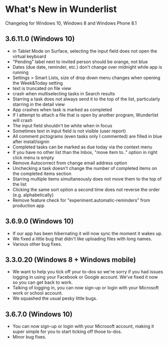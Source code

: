 # What's New in Wunderlist
Changelog for Windows 10, Windows 8 and Windows Phone 8.1

## 3.6.11.0 (Windows 10)
- in Tablet Mode on Surface, selecting the input field does not open the virtual keyboard
- "Pending" label next to invited person should be orange, not blue
- Dates (due date, reminder, etc.) don't change over midnight while app is running 
- Settings > Smart Lists, size of drop down menu changes when opening the Week&Today setting
- text is truncated on file view
- crash when multiselecting tasks in Search results
- Starring a task does not always send it to the top of the list, particularly starring in the detail view
- App crashes when task is marked as completed
- If I attempt to attach a file that is open by another program, Wunderlist will crash
- The input field shouldn't be white when in focus
- Sometimes text in input field is not visible (user report)
- All comment pictograms (even tasks only I commented) are filled in blue after install/signin
- Completed tasks can be marked as due today via the context menu
- If you have no other list than the Inbox, "move item to.." option in right click menu is empty
- Remove Autocorrect from change email address option
- Unchecking a task doesn't change the number of completed items on the completed items section
- Starring multiple items simultaneously does not move them to the top of the list
- Clicking the same sort option a second time does not reverse the order (e.g. alphabetically)
- Remove feature check for "experiment.automatic-reminders” from production app

## 3.6.9.0 (Windows 10)

- If our app has been hibernating it will now sync the moment it wakes up. 
- We fixed a little bug that didn't like uploading files with long names. 
- Various other bug fixes.

## 3.3.0.20 (Windows 8 + Windows mobile)

- We want to help you tick off your to-dos so we're sorry if you had issues logging in using your Facebook or Google account. We've fixed it now so you can get back to work.
- Talking of logging in, you can now sign-up or login with your Microsoft work or school account. 
- We squashed the usual pesky little bugs.

## 3.6.7.0 (Windows 10)

- You can now sign-up or login with your Microsoft account, making it super simple for you to start ticking off those to-dos.
- Minor bug fixes.
